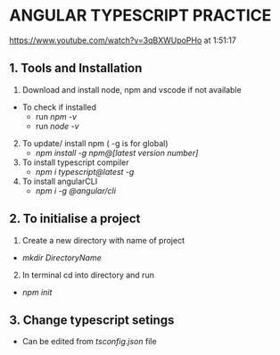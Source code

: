 # ANGULAR TYPESCRIPT PRACTICE
https://www.youtube.com/watch?v=3qBXWUpoPHo
at 1:51:17


## 1. Tools and Installation
1. Download and install node, npm and vscode if not available
 - To check if installed
    - run *npm -v*
    - run *node -v*
2. To update/ install npm ( -g is for global)
    - *npm install -g npm@[latest version number]*
3. To install typescript compiler
    - *npm i typescript@latest -g*
4. To install angularCLI
    - *npm i -g @angular/cli*

## 2. To initialise a project
1. Create a new directory with name of project
 - *mkdir DirectoryName*
2. In terminal cd into directory and run
 - *npm init*

## 3. Change typescript setings
- Can be edited from  *tsconfig.json* file


